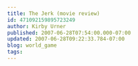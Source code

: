 ```yaml
---
title: The Jerk (movie review)
id: 471092159895723249
author: Kirby Urner
published: 2007-06-28T07:54:00.000-07:00
updated: 2007-06-28T09:22:33.784-07:00
blog: world_game
tags: 
---
```


